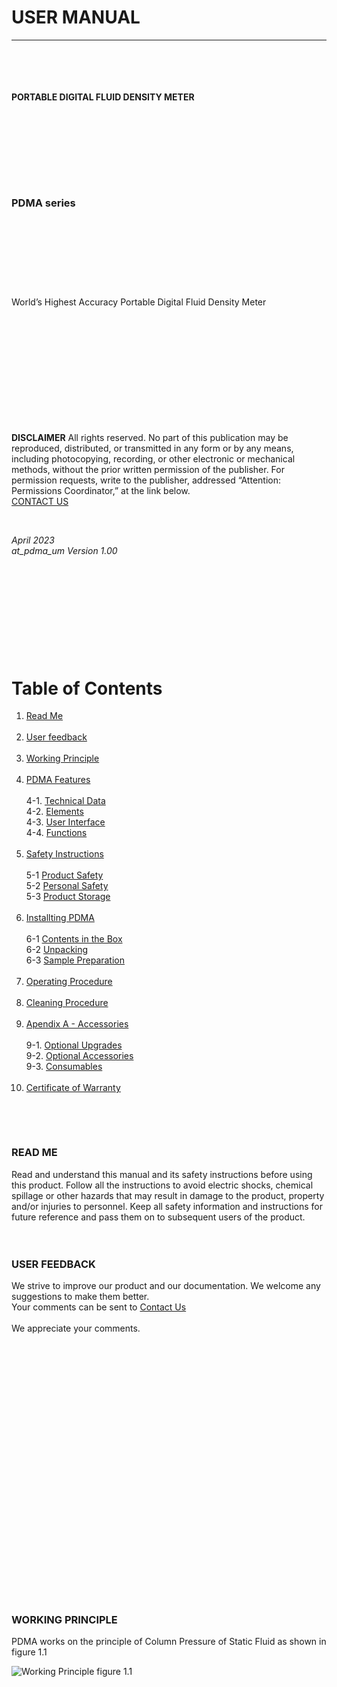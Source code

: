 # USER MANUAL
____________

<p>&nbsp;</p>
<p>&nbsp;</p>

#### PORTABLE DIGITAL FLUID DENSITY METER  

<p>&nbsp;</p>
<p>&nbsp;</p>
<p>&nbsp;</p>
<p>&nbsp;</p>
  
### PDMA series  
<p>&nbsp;</p>
<p>&nbsp;</p>
<p>&nbsp;</p>
<p>&nbsp;</p>

World’s Highest Accuracy Portable Digital Fluid Density Meter

<p>&nbsp;</p>
<p>&nbsp;</p>
<p>&nbsp;</p>
<p>&nbsp;</p>
<p>&nbsp;</p>
<p>&nbsp;</p>

**DISCLAIMER**
All rights reserved. No part of this publication may be reproduced, distributed, or transmitted in any form or by any means,
including photocopying, recording, or other electronic or mechanical methods, without the prior written permission of the 
publisher. For permission requests, write to the publisher, addressed “Attention: Permissions Coordinator,” at the link below.<br>
[CONTACT US](mailto:advancedteknologies@gmail.com)

<p>&nbsp;</p>

*April 2023*<br>
*at_pdma_um Version 1.00*

<p>&nbsp;</p>
<p>&nbsp;</p>
<p>&nbsp;</p>
<p>&nbsp;</p>
<p>&nbsp;</p>


# Table of Contents
1. [Read Me](#read-me)<br><br> 
2. [User feedback](#user-feedback)<br><br> 
3. [Working Principle](#working-principle)<br><br>
4. [PDMA Features](#pdma-features)<br><br>
    4-1. [Technical Data](#technical-data)<br>
    4-2. [Elements](#elements)<br>
    4-3. [User Interface](#user-interface)<br>
    4-4. [Functions](#functions)<br><br>
5.  [Safety Instructions](#safety-instructions)<br><br>
    5-1 [Product Safety](#product-safety)<br>
    5-2 [Personal Safety](#personal-safety)<br>
    5-3 [Product Storage](#product-storage)<br><br>
4.  [Installting PDMA](#installting-pdma)<br><br>
    6-1 [Contents in the Box](#contents-in-the-box)<br>
    6-2 [Unpacking](#unpacking)<br>
    6-3 [Sample Preparation](#sample-preparation)<br><br>
7.  [Operating Procedure](#operating-procedure)<br><br>
8.  [Cleaning Procedure](#cleaning-procedure)<br><br>
9.  [Apendix A - Accessories](#apendix-a)<br><br>
    9-1. [Optional Upgrades](#opptional-upgrades)<br>
    9-2. [Optional Accessories](#optional-accessories)<br>
    9-3. [Consumables](#consumables)<br><br>
10.  [Certificate of Warranty](#warranty)<br>

<p>&nbsp;</p>
<p>&nbsp;</p>



### READ ME
Read and understand this manual and its safety instructions before using this product. Follow all the instructions to avoid 
electric shocks, chemical spillage or other hazards that may result in damage to the product, property and/or injuries to 
personnel. Keep all safety information and instructions for future reference and pass them on to subsequent users of the product.<br>
<br>
<br>
### USER FEEDBACK
We strive to improve our product and our documentation. We welcome any suggestions to make them better.  
Your comments can be sent to [Contact Us](mailto:advancedteknologies@gmail.com)  
<br>We appreciate your comments.
<br>
<br>
<br>
<br>
<br>
<br>
<br>
<br>
<br>
<br>
<br>
<br>
<br>
<br>
<br>
<br>
<br>
<br>
<br>
<br>
<br>
<br>
<br>
<br>
<br>
<br>

### WORKING PRINCIPLE
PDMA works on the principle of Column Pressure of Static Fluid as shown in figure 1.1

![Working Principle](https://user-images.githubusercontent.com/130212523/231403543-012985cc-7b53-49a3-9326-b33b81c769f0.png)
figure 1.1

